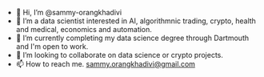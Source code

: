 - 👋 Hi, I’m @sammy-orangkhadivi
- 👀 I’m a data scientist interested in AI, algorithmnic trading, crypto, health and medical, economics and automation.  
- 🌱 I’m currently completing my data science degree through Dartmouth and I'm open to work.
- 💞️ I’m looking to collaborate on data science or crypto projects. 
- 📫 How to reach me.  sammy.orangkhadivi@gmail.com   

<!---
sammy-orangkhadivi/sammy-orangkhadivi is a ✨ special ✨ repository because its `README.md` (this file) appears on your GitHub profile.
You can click the Preview link to take a look at your changes.
--->
